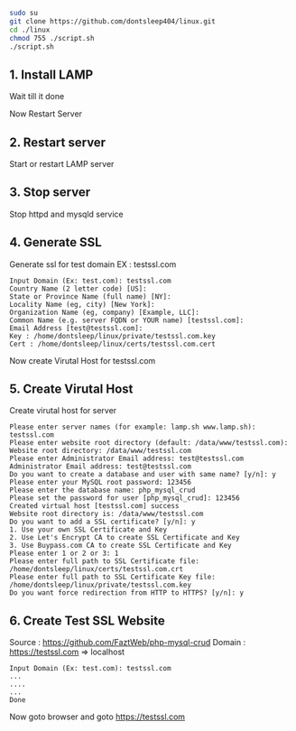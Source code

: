 ```bash
sudo su
git clone https://github.com/dontsleep404/linux.git
cd ./linux
chmod 755 ./script.sh
./script.sh
```
## 1. Install LAMP
Wait till it done

Now Restart Server
## 2. Restart server
Start or restart LAMP server
## 3. Stop server
Stop httpd and mysqld service
## 4. Generate SSL
Generate ssl for test domain EX : testssl.com
```
Input Domain (Ex: test.com): testssl.com
Country Name (2 letter code) [US]:
State or Province Name (full name) [NY]:
Locality Name (eg, city) [New York]:
Organization Name (eg, company) [Example, LLC]:
Common Name (e.g. server FQDN or YOUR name) [testssl.com]:
Email Address [test@testssl.com]:
Key : /home/dontsleep/linux/private/testssl.com.key
Cert : /home/dontsleep/linux/certs/testssl.com.cert
```
Now create Virutal Host for testssl.com

## 5. Create Virutal Host

Create virutal host for server
```
Please enter server names (for example: lamp.sh www.lamp.sh): testssl.com
Please enter website root directory (default: /data/www/testssl.com):
Website root directory: /data/www/testssl.com
Please enter Administrator Email address: test@testssl.com
Administrator Email address: test@testssl.com
Do you want to create a database and user with same name? [y/n]: y
Please enter your MySQL root password: 123456
Please enter the database name: php_mysql_crud
Please set the password for user [php_mysql_crud]: 123456
Created virtual host [testssl.com] success
Website root directory is: /data/www/testssl.com
Do you want to add a SSL certificate? [y/n]: y
1. Use your own SSL Certificate and Key
2. Use Let's Encrypt CA to create SSL Certificate and Key
3. Use Buypass.com CA to create SSL Certificate and Key
Please enter 1 or 2 or 3: 1
Please enter full path to SSL Certificate file: /home/dontsleep/linux/certs/testssl.com.crt
Please enter full path to SSL Certificate Key file: /home/dontsleep/linux/private/testssl.com.key
Do you want force redirection from HTTP to HTTPS? [y/n]: y
```

## 6. Create Test SSL Website
Source : https://github.com/FaztWeb/php-mysql-crud
Domain : https://testssl.com => localhost
```
Input Domain (Ex: test.com): testssl.com
...
....
...
Done
```
Now goto browser and goto https://testssl.com
